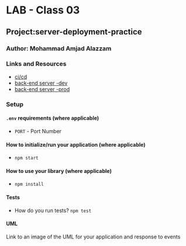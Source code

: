 # LAB - Class 03

## Project:server-deployment-practice

### Author: Mohammad Amjad Alazzam

### Links and Resources

- [ci/cd](https://github.com/MohdAzzam/server-deployment-practice/actions)
- [back-end server -dev](https://azzam-server-deploy-dev.herokuapp.com/)
- [back-end server -prod](https://azzam-server-deploy-prod.herokuapp.com/)


### Setup

#### `.env` requirements (where applicable)

- `PORT` - Port Number

#### How to initialize/run your application (where applicable)

- `npm start`

#### How to use your library (where applicable)

- `npm install `

#### Tests

- How do you run tests? `npm test`


#### UML

Link to an image of the UML for your application and response to events

